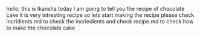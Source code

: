 hello;
this is Ikansha
today I am going to tell you the recipe of chocolate cake
it is very intresting recipe 
so lets start making the recipe 
please check incridients.md to check the incriedients 
and check recipe.md to check how to make the chocolate cake
